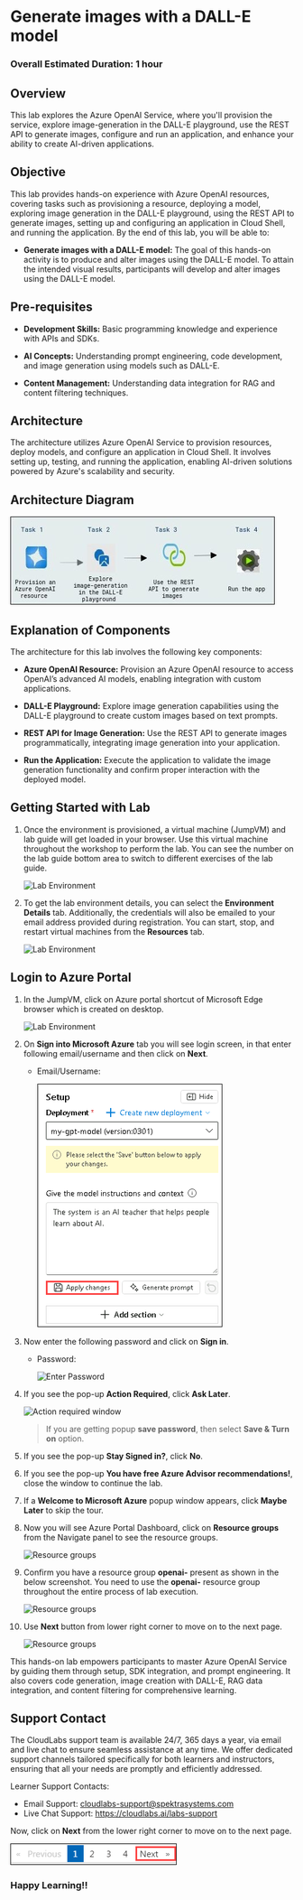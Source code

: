 # Generate images with a DALL-E model

### Overall Estimated Duration: 1 hour

## Overview

This lab explores the Azure OpenAI Service, where you'll provision the service, explore image-generation in the DALL-E playground, use the REST API to generate images, configure and run an application, and enhance your ability to create AI-driven applications.

## Objective

This lab provides hands-on experience with Azure OpenAI resources, covering tasks such as provisioning a resource, deploying a model, exploring image generation in the DALL-E playground, using the REST API to generate images, setting up and configuring an application in Cloud Shell, and running the application. By the end of this lab, you will be able to:

- **Generate images with a DALL-E model:** The goal of this hands-on activity is to produce and alter images using the DALL-E model. To attain the intended visual results, participants will develop and alter images using the DALL-E model.

## Pre-requisites

- **Development Skills:** Basic programming knowledge and experience with APIs and SDKs.

- **AI Concepts:** Understanding prompt engineering, code development, and image generation using models such as DALL-E.

- **Content Management:** Understanding data integration for RAG and content filtering techniques.

## Architecture

The architecture utilizes Azure OpenAI Service to provision resources, deploy models, and configure an application in Cloud Shell. It involves setting up, testing, and running the application, enabling AI-driven solutions powered by Azure's scalability and security.

## Architecture Diagram

 ![](../media/lab5.JPG)

## Explanation of Components

The architecture for this lab involves the following key components:

- **Azure OpenAI Resource:** Provision an Azure OpenAI resource to access OpenAI’s advanced AI models, enabling integration with custom applications.

- **DALL-E Playground:** Explore image generation capabilities using the DALL-E playground to create custom images based on text prompts.

- **REST API for Image Generation:** Use the REST API to generate images programmatically, integrating image generation into your application.

- **Run the Application:** Execute the application to validate the image generation functionality and confirm proper interaction with the deployed model.

## Getting Started with Lab

1. Once the environment is provisioned, a virtual machine (JumpVM) and lab guide will get loaded in your browser. Use this virtual machine throughout the workshop to perform the lab. You can see the number on the lab guide bottom area to switch to different exercises of the lab guide.

   ![](../media/getting-started1.png "Lab Environment")
   
1. To get the lab environment details, you can select the **Environment Details** tab. Additionally, the credentials will also be emailed to your email address provided during registration. You can start, stop, and restart virtual machines from the **Resources** tab.

   ![](../media/envdetails.png "Lab Environment")

## Login to Azure Portal
1. In the JumpVM, click on Azure portal shortcut of Microsoft Edge browser which is created on desktop.

   ![](../media/azureportal_icon1.png "Lab Environment")
   
1. On **Sign into Microsoft Azure** tab you will see login screen, in that enter following email/username and then click on **Next**. 
   * Email/Username: <inject key="AzureAdUserEmail"></inject>
   
     ![](../media/image7.png "Enter Email")
     
1. Now enter the following password and click on **Sign in**.
   * Password: <inject key="AzureAdUserPassword"></inject>
   
     ![](../media/image8.png "Enter Password")
     
1. If you see the pop-up **Action Required**, click **Ask Later**.

     ![](../media/asklater.png "Action required window")
     
    > If you are getting popup **save password**, then select **Save & Turn on** option.
       
1. If you see the pop-up **Stay Signed in?**, click **No**.

1. If you see the pop-up **You have free Azure Advisor recommendations!**, close the window to continue the lab.

1. If a **Welcome to Microsoft Azure** popup window appears, click **Maybe Later** to skip the tour.

1. Now you will see Azure Portal Dashboard, click on **Resource groups** from the Navigate panel to see the resource groups.

     ![](../media/select-rg.png "Resource groups")

1. Confirm you have a resource group **openai-<inject key="Deployment-id" enableCopy="false"/>** present as shown in the below screenshot. You need to use the **openai-<inject key="Deployment-id" enableCopy="false"/>** resource group throughout the entire process of lab execution.

     ![](../media/rg.png "Resource groups")
   
1. Use **Next** button from lower right corner to move on to the next page.

   ![](../media/next1.png "Resource groups")


This hands-on lab empowers participants to master Azure OpenAI Service by guiding them through setup, SDK integration, and prompt engineering. It also covers code generation, image creation with DALL-E, RAG data integration, and content filtering for comprehensive learning.
 
## Support Contact
 
The CloudLabs support team is available 24/7, 365 days a year, via email and live chat to ensure seamless assistance at any time. We offer dedicated support channels tailored specifically for both learners and instructors, ensuring that all your needs are promptly and efficiently addressed.

Learner Support Contacts:
- Email Support: cloudlabs-support@spektrasystems.com
- Live Chat Support: https://cloudlabs.ai/labs-support

Now, click on **Next** from the lower right corner to move on to the next page.

  ![](../media/n14.png)

### Happy Learning!!

